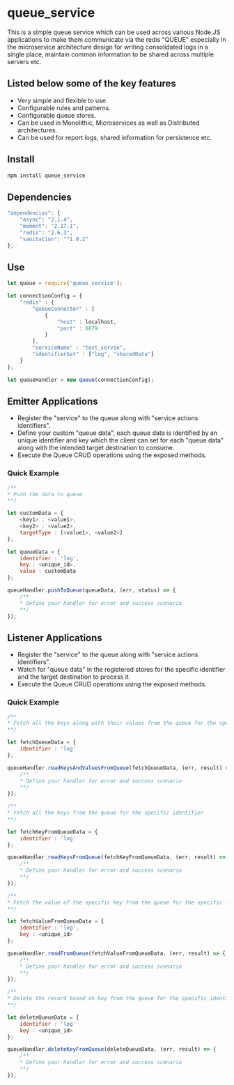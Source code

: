 # queue_service


This is a simple queue service which can be used across various Node.JS applications to make them communicate via the redis "QUEUE" especially in the microservice architecture design for writing consolidated logs in a single place, maintain common information to be shared across multiple servers etc.

## Listed below some of the key features

- Very simple and flexible to use.
- Configurable rules and patterns.
- Configurable queue stores.
- Can be used in Monolithic, Microservices as well as Distributed architectures.
- Can be used for report logs, shared information for persistence etc.

## Install

```javascript
npm install queue_service
```

## Dependencies

```javascript
"dependencies": {
    "async": "2.1.4",
    "moment": "2.17.1",
    "redis": "2.6.3",
    "sanitation": "^1.0.2"
};
```

## Use

```javascript
let queue = require('queue_service');

let connectionConfig = {
    "redis" : {
        "queueConnector" : [
            {
                "host" : localhost,
                "port" : 6679
            }
        ],
        "serviceName" : "test_servie",
        "identifierSet" : ["log", "sharedData"]
    }
};

let queueHandler = new queue(connectionConfig);
```

## Emitter Applications

- Register the "service" to the queue along with "service actions identifiers".
- Define your custom "queue data", each queue data is identified by an unique identifier and key which the client can set for each "queue data" along with the intended target destination to consume.
- Execute the Queue CRUD operations using the exposed methods.

### Quick Example

```javascript
/**
* Push the data to queue
**/

let customData = {
    <key1> : <value1>,
    <key2> : <value2>,
    targetType : [<value1>, <value2>]
};

let queueData = {
    identifier : 'log',
    key : <unique_id>,
    value : customData
};

queueHandler.pushToQueue(queueData, (err, status) => {
    /**
    * Define your handler for error and success scenario
    **/
});
```

## Listener Applications

- Register the "service" to the queue along with "service actions identifiers".
- Watch for "queue data" in the registered stores for the specific identifier and the target destination to process it.
- Execute the Queue CRUD operations using the exposed methods.

### Quick Example

```javascript
/**
* Fetch all the keys along with their values from the queue for the specific identifier
**/

let fetchQueueData = {
	identifier : 'log'
};

queueHandler.readKeysAndValuesFromQueue(fetchQueueData, (err, result) => {
    /**
    * Define your handler for error and success scenario
    **/
});

/**
* Fetch all the keys from the queue for the specific identifier
**/

let fetchKeyFromQueueData = {
	identifier : 'log'
};

queueHandler.readKeysFromQueue(fetchKeyFromQueueData, (err, result) => {
    /**
    * Define your handler for error and success scenario
    **/
});

/**
* Fetch the value of the specific key from the queue for the specific identifier
**/

let fetchValueFromQueueData = {
	identifier : 'log',
	key : <unique_id>
};

queueHandler.readFromQueue(fetchValueFromQueueData, (err, result) => {
    /**
    * Define your handler for error and success scenario
    **/
});

/**
* Delete the record based on key from the queue for the specific identifier
**/

let deleteQueueData = {
	identifier : 'log'
	key : <unique_id>
};

queueHandler.deleteKeyFromQueue(deleteQueueData, (err, result) => {
    /**
    * Define your handler for error and success scenario
    **/
});
```